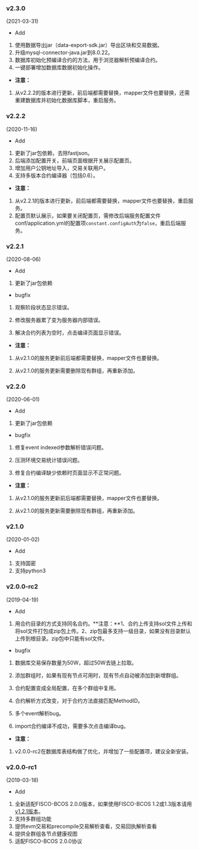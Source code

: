 ### v2.3.0

(2021-03-31)

- Add

1. 使用数据导出jar（data-export-sdk.jar）导出区块和交易数据。
2. 升级mysql-connector-java.jar到8.0.22。
3. 数据库初始化预编译合约的方法，用于浏览器解析预编译合约。
4. 一键部署增加数据库数据初始化操作。

- **注意：**

1. 从v2.2.2的版本进行更新，前后端都需要替换，mapper文件也要替换，还需重建数据库并初始化数据库脚本，重启服务。

### v2.2.2

(2020-11-16)

- Add

1. 更新了jar包依赖，去除fastjson。
2. 后端添加配置开关，前端页面根据开关展示配置页。
3. 增加用户公钥地址导入，交易关联用户。
4. 支持多版本合约编译器（包括0.6）。

- **注意：**

1. 从v2.2.1的版本进行更新，前后端都需要替换，mapper文件也要替换，重启服务。
2. 配置页默认展示，如果要关闭配置页，需修改后端服务配置文件conf/application.yml的配置项`constant.configAuth`为`false`，重启后端服务。

### v2.2.1

(2020-08-06)

- Add

1. 更新了jar包依赖


- bugfix

1. 观察阶段状态显示错误。

2. 修改服务器累了变为服务器内部错误。

3. 解决合约列表为空时，点击编译页面显示错误。

- **注意：**

1. 从v2.1.0的服务更新前后端都需要替换，mapper文件也要替换。

2. 从v2.1.0的服务更新需要删除现有群组，再重新添加。


### v2.2.0

(2020-06-01)

- Add

1. 更新了jar包依赖


- bugfix

1. 修复event indexed参数解析错误问题。

2. 压测环境交易统计错误问题。

3. 修复合约编译缺少依赖时页面显示不正常问题。

- **注意：**

1. 从v2.1.0的服务更新前后端都需要替换，mapper文件也要替换。

2. 从v2.1.0的服务更新需要删除现有群组，再重新添加。


### v2.1.0

(2020-01-02)

- Add

1. 支持国密
1. 支持python3

### v2.0.0-rc2

(2019-04-19)

- Add

1. 用合约目录的方式支持同名合约。**注意：**1、合约上传支持sol文件上传和将sol文件打包成zip包上传。2、zip包最多支持一级目录，如果没有目录默认上传到根目录。zip包中只能有sol文件。


- bugfix

1. 数据库交易保存数量为50W，超过50W去链上拉取。

2. 添加群组时，如果有现有节点可用时，现有节点自动被添加到新增群组。

3. 合约配置变成全局配置，在多个群组中复用。

4. 合约解析方式改变，对于合约方法直接匹配MethodID。

5. 多个event解析bug。

6. import合约编译不成功，需要多次点击编译bug。


- **注意：**

1. v2.0.0-rc2在数据库表结构做了优化，并增加了一些配置项，建议全新安装。

   

### v2.0.0-rc1

(2019-03-18)

- Add

1. 全新适配FISCO-BCOS 2.0.0版本，如果使用FISCO-BCOS 1.2或1.3版本请用[v1.2.1版本](https://github.com/FISCO-BCOS/fisco-bcos-browser/releases/tag/v1.2.1)。
2. 支持多群组功能
3. 提供evm交易和precompile交易解析查看，交易回执解析查看
4. 提供全群组各节点健康视图
5. 适配FISCO-BCOS 2.0.0协议

